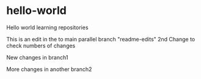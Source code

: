 # hello-world
Hello world learning repositories

This is an edit in the to main parallel branch "readme-edits"
2nd Change to check numbers of changes


New changes in branch1

More changes in another branch2
